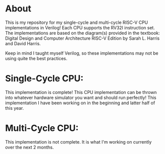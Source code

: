 # About
This is my repository for my single-cycle and multi-cycle RISC-V CPU implementations in Verilog!
Each CPU supports the RV32I instruction set.
The implementations are based on the diagram(s) provided in the textbook: Digital Design and Computer Architecture RISC-V Edition by Sarah L. Harris and David Harris.

Keep in mind I taught myself Verilog, so these implementations may not be using quite the best practices. 

# Single-Cycle CPU:
This implementation is complete! This CPU implementation can be thrown into whatever hardware simulator you want and should run perfectly! This implementation I have been working on in the beginning and latter half of this year.

# Multi-Cycle CPU:
This implementation is not complete. It is what I'm working on currently over the next 2 months.
